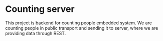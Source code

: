 # Counting server
This project is backend for counting people embedded system. We are counting people in public transport and sending it to server, where we are providing data through REST. 
